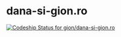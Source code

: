 dana-si-gion.ro
===============

[ ![Codeship Status for gion/dana-si-gion.ro](https://www.codeship.io/projects/d4baeb20-d94a-0131-8a74-72f68ae72973/status)](https://www.codeship.io/projects/24153)
